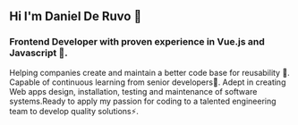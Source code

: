 ## **Hi I'm Daniel De Ruvo** 👋

### Frontend Developer with proven experience in Vue.js and Javascript 🌱. 

Helping companies create and maintain a better code base for reusability 🔭. Capable of continuous learning from senior developers🤔. Adept in creating Web apps design, installation, testing and maintenance of software systems.Ready to apply my passion for coding to a talented engineering team to develop quality solutions⚡.

